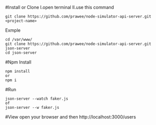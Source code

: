 #Install or Clone
I.open terminal
II.use this command
```
git clone https://github.com/prawee/node-simulator-api-server.git <project-name>

```
Exmple
```
cd /var/www/
git clone https://github.com/prawee/node-simulator-api-server.git json-server
cd json-server
```

#Npm Install
```
npm install
or 
npm i 
```

#Run
```
json-server --watch faker.js 
of 
json-server --w faker.js
```

#View
open your browser and then 
http://localhost:3000/users

